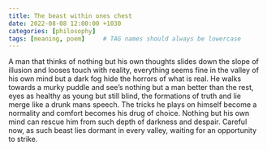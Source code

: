 ```yaml
---
title: The beast within ones chest
date: 2022-08-08 12:00:00 +1030
categories: [philosophy]
tags: [meaning, poem]     # TAG names should always be lowercase
---
```




A man that thinks of nothing but his own thoughts slides down the slope of illusion and looses touch with reality, everything seems fine in the valley of his own mind but a dark fog hide the horrors of what is real. He walks towards a murky puddle and see’s nothing but a man better than the rest, eyes as healthy as young but still blind, the formations of truth and lie merge like a drunk mans speech. The tricks he plays on himself become a normality and comfort becomes his drug of choice. Nothing but his own mind can rescue him from such depth of darkness and despair. Careful now, as such beast lies dormant in every valley, waiting for an opportunity to strike.